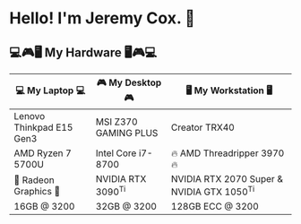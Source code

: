 # Hello!  I'm Jeremy Cox. 👋

## 💻🎮🖥️ My Hardware 🖥️🎮💻 
| 💻 My Laptop 💻 | 🎮 My Desktop 🎮 | 🖥️ My Workstation 🖥️  |
|-|-|-|
| Lenovo Thinkpad E15 Gen3 | MSI Z370 GAMING PLUS | Creator TRX40  |
| AMD Ryzen 7 5700U | Intel Core i7-8700 | 🔥 AMD Threadripper 3970 🔥 | 
| 🦾 Radeon Graphics 🦾 | NVIDIA RTX 3090<sup>Ti</sup> | NVIDIA RTX 2070 Super & NVIDIA GTX 1050<sup>Ti</sup> | 
| 16GB @ 3200 | 32GB @ 3200 | 128GB ECC @ 3200 |
<!--
| WD Blue SN570 1TB | Samsung 980 PRO 1TB | Samsung EVO 990 |
-->



<!--
**JeremyCCox/JeremyCCox** is a ✨ _special_ ✨ repository because its `README.md` (this file) appears on your GitHub profile.

Here are some ideas to get you started:

- 🔭 I’m currently working on ...
- 🌱 I’m currently learning ...
- 👯 I’m looking to collaborate on ...
- 🤔 I’m looking for help with ...
- 💬 Ask me about ...
- 📫 How to reach me: ...
- 😄 Pronouns: ...
- ⚡ Fun fact: ...
-->
